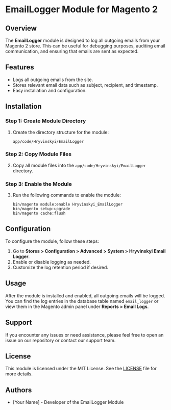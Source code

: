 # EmailLogger Module for Magento 2

## Overview
The **EmailLogger** module is designed to log all outgoing emails from your Magento 2 store. This can be useful for debugging purposes, auditing email communication, and ensuring that emails are sent as expected.

## Features
- Logs all outgoing emails from the site.
- Stores relevant email data such as subject, recipient, and timestamp.
- Easy installation and configuration.

## Installation

### Step 1: Create Module Directory
1. Create the directory structure for the module:
   ```
   app/code/Hryvinskyi/EmailLogger
   ```

### Step 2: Copy Module Files
2. Copy all module files into the `app/code/Hryvinskyi/EmailLogger` directory.

### Step 3: Enable the Module
3. Run the following commands to enable the module:
   ```
   bin/magento module:enable Hryvinskyi_EmailLogger
   bin/magento setup:upgrade
   bin/magento cache:flush
   ```

## Configuration
To configure the module, follow these steps:

1. Go to **Stores > Configuration > Advanced > System > Hryvinskyi Email Logger**.
2. Enable or disable logging as needed.
3. Customize the log retention period if desired.

## Usage
After the module is installed and enabled, all outgoing emails will be logged. You can find the log entries in the database table named `email_logger` or view them in the Magento admin panel under **Reports > Email Logs**.

## Support
If you encounter any issues or need assistance, please feel free to open an issue on our repository or contact our support team.

## License
This module is licensed under the MIT License. See the [LICENSE](LICENSE) file for more details.

## Authors
- [Your Name] - Developer of the EmailLogger Module
